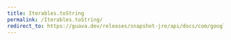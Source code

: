 ```yaml
---
title: Iterables.toString
permalink: /Iterables.toString/
redirect_to: https://guava.dev/releases/snapshot-jre/api/docs/com/google/common/collect/Iterables.html#toString-java.lang.Iterable-
---
```

